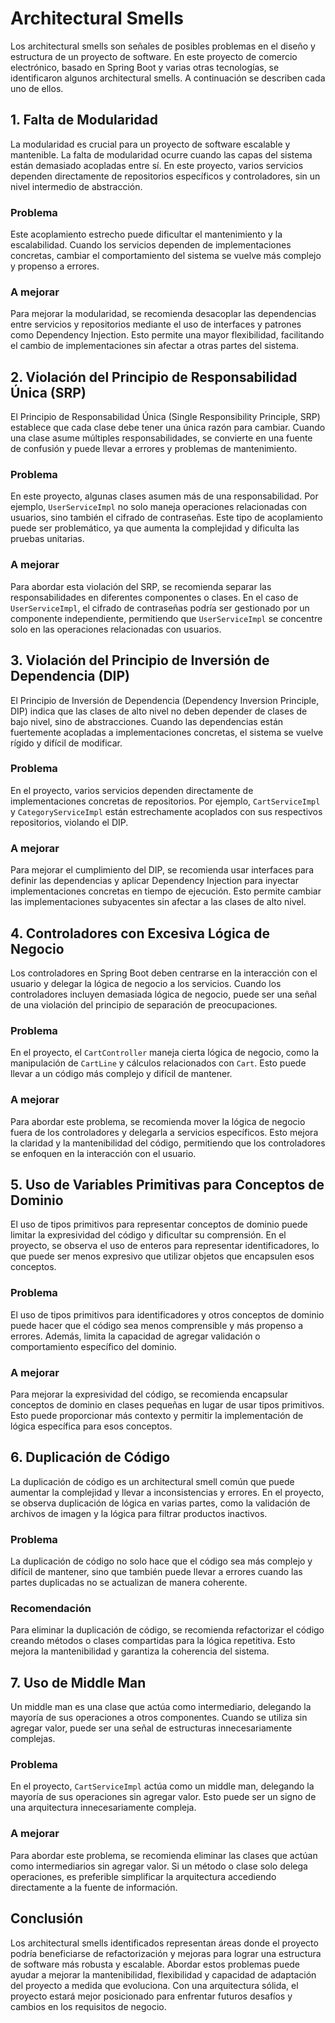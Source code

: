 # Architectural Smells

Los architectural smells son señales de posibles problemas en el diseño y estructura de un proyecto de software. En este proyecto de comercio electrónico, basado en Spring Boot y varias otras tecnologías, se identificaron algunos architectural smells. A continuación se describen cada uno de ellos.

## 1. Falta de Modularidad

La modularidad es crucial para un proyecto de software escalable y mantenible. La falta de modularidad ocurre cuando las capas del sistema están demasiado acopladas entre sí. En este proyecto, varios servicios dependen directamente de repositorios específicos y controladores, sin un nivel intermedio de abstracción.

### Problema
Este acoplamiento estrecho puede dificultar el mantenimiento y la escalabilidad. Cuando los servicios dependen de implementaciones concretas, cambiar el comportamiento del sistema se vuelve más complejo y propenso a errores.

### A mejorar
Para mejorar la modularidad, se recomienda desacoplar las dependencias entre servicios y repositorios mediante el uso de interfaces y patrones como Dependency Injection. Esto permite una mayor flexibilidad, facilitando el cambio de implementaciones sin afectar a otras partes del sistema.

## 2. Violación del Principio de Responsabilidad Única (SRP)

El Principio de Responsabilidad Única (Single Responsibility Principle, SRP) establece que cada clase debe tener una única razón para cambiar. Cuando una clase asume múltiples responsabilidades, se convierte en una fuente de confusión y puede llevar a errores y problemas de mantenimiento.

### Problema
En este proyecto, algunas clases asumen más de una responsabilidad. Por ejemplo, `UserServiceImpl` no solo maneja operaciones relacionadas con usuarios, sino también el cifrado de contraseñas. Este tipo de acoplamiento puede ser problemático, ya que aumenta la complejidad y dificulta las pruebas unitarias.

### A mejorar
Para abordar esta violación del SRP, se recomienda separar las responsabilidades en diferentes componentes o clases. En el caso de `UserServiceImpl`, el cifrado de contraseñas podría ser gestionado por un componente independiente, permitiendo que `UserServiceImpl` se concentre solo en las operaciones relacionadas con usuarios.

## 3. Violación del Principio de Inversión de Dependencia (DIP)

El Principio de Inversión de Dependencia (Dependency Inversion Principle, DIP) indica que las clases de alto nivel no deben depender de clases de bajo nivel, sino de abstracciones. Cuando las dependencias están fuertemente acopladas a implementaciones concretas, el sistema se vuelve rígido y difícil de modificar.

### Problema
En el proyecto, varios servicios dependen directamente de implementaciones concretas de repositorios. Por ejemplo, `CartServiceImpl` y `CategoryServiceImpl` están estrechamente acoplados con sus respectivos repositorios, violando el DIP.

### A mejorar 
Para mejorar el cumplimiento del DIP, se recomienda usar interfaces para definir las dependencias y aplicar Dependency Injection para inyectar implementaciones concretas en tiempo de ejecución. Esto permite cambiar las implementaciones subyacentes sin afectar a las clases de alto nivel.

## 4. Controladores con Excesiva Lógica de Negocio

Los controladores en Spring Boot deben centrarse en la interacción con el usuario y delegar la lógica de negocio a los servicios. Cuando los controladores incluyen demasiada lógica de negocio, puede ser una señal de una violación del principio de separación de preocupaciones.

### Problema
En el proyecto, el `CartController` maneja cierta lógica de negocio, como la manipulación de `CartLine` y cálculos relacionados con `Cart`. Esto puede llevar a un código más complejo y difícil de mantener.

### A mejorar 
Para abordar este problema, se recomienda mover la lógica de negocio fuera de los controladores y delegarla a servicios específicos. Esto mejora la claridad y la mantenibilidad del código, permitiendo que los controladores se enfoquen en la interacción con el usuario.

## 5. Uso de Variables Primitivas para Conceptos de Dominio

El uso de tipos primitivos para representar conceptos de dominio puede limitar la expresividad del código y dificultar su comprensión. En el proyecto, se observa el uso de enteros para representar identificadores, lo que puede ser menos expresivo que utilizar objetos que encapsulen esos conceptos.

### Problema
El uso de tipos primitivos para identificadores y otros conceptos de dominio puede hacer que el código sea menos comprensible y más propenso a errores. Además, limita la capacidad de agregar validación o comportamiento específico del dominio.

### A mejorar
Para mejorar la expresividad del código, se recomienda encapsular conceptos de dominio en clases pequeñas en lugar de usar tipos primitivos. Esto puede proporcionar más contexto y permitir la implementación de lógica específica para esos conceptos.

## 6. Duplicación de Código

La duplicación de código es un architectural smell común que puede aumentar la complejidad y llevar a inconsistencias y errores. En el proyecto, se observa duplicación de lógica en varias partes, como la validación de archivos de imagen y la lógica para filtrar productos inactivos.

### Problema
La duplicación de código no solo hace que el código sea más complejo y difícil de mantener, sino que también puede llevar a errores cuando las partes duplicadas no se actualizan de manera coherente.

### Recomendación
Para eliminar la duplicación de código, se recomienda refactorizar el código creando métodos o clases compartidas para la lógica repetitiva. Esto mejora la mantenibilidad y garantiza la coherencia del sistema.

## 7. Uso de Middle Man

Un middle man es una clase que actúa como intermediario, delegando la mayoría de sus operaciones a otros componentes. Cuando se utiliza sin agregar valor, puede ser una señal de estructuras innecesariamente complejas.

### Problema
En el proyecto, `CartServiceImpl` actúa como un middle man, delegando la mayoría de sus operaciones sin agregar valor. Esto puede ser un signo de una arquitectura innecesariamente compleja.

### A mejorar
Para abordar este problema, se recomienda eliminar las clases que actúan como intermediarios sin agregar valor. Si un método o clase solo delega operaciones, es preferible simplificar la arquitectura accediendo directamente a la fuente de información.

## Conclusión
Los architectural smells identificados representan áreas donde el proyecto podría beneficiarse de refactorización y mejoras para lograr una estructura de software más robusta y escalable. Abordar estos problemas puede ayudar a mejorar la mantenibilidad, flexibilidad y capacidad de adaptación del proyecto a medida que evoluciona. Con una arquitectura sólida, el proyecto estará mejor posicionado para enfrentar futuros desafíos y cambios en los requisitos de negocio.

